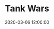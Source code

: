 ---
layout: blog
title: Tank Wars
date: 2020-03-06 12:00:00
blog-category: Tank Wars Devlog
image: assets/TankWars/icon.png
---